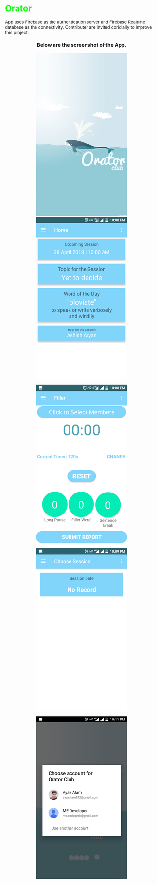 <h1 style="color:#00FF00;">Orator</h1>
App uses Firebase as the authentication server and Firebase Realtime database as the connectivity.
Contributer are invited coridially to improve this project.
<h3 align="center">
  Below are the screenshot of the App.
  </h3>
<p align="center">
  <img src="Screenshot_20180413-034028.png" width="300"/>
  <img src="Screenshot_20180425-220852.png" width="300"/>
</p>
<p align="center">
  <img src="Screenshot_20180425-220859.png" width="300"/>
  <img src="Screenshot_20180425-220914.png" width="300"/>
</p>
<p align="center">
  <img src="Screenshot_20180425-221139.png" width="300"/>
</p>
